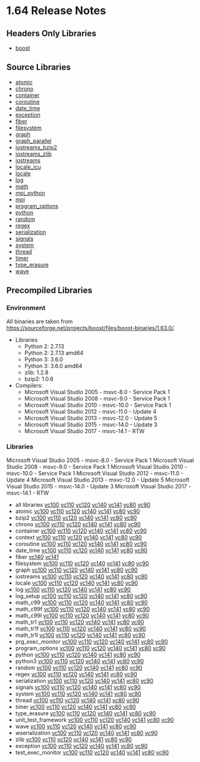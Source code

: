 # 1.64 Release Notes

## Headers Only Libraries

- [boost](http://nuget.org/packages/boost/1.64.0.0)

## Source Libraries

- [atomic](http://nuget.org/packages/boost_atomic-src/1.64.0.0)
- [chrono](http://nuget.org/packages/boost_chrono-src/1.64.0.0)
- [container](http://nuget.org/packages/boost_container-src/1.64.0.0)
- [coroutine](http://nuget.org/packages/boost_coroutine-src/1.64.0.0)
- [date_time](http://nuget.org/packages/boost_date_time-src/1.64.0.0)
- [exception](http://nuget.org/packages/boost_exception-src/1.64.0.0)
- [fiber](http://nuget.org/packages/boost_fiber-src/1.64.0.0)
- [filesystem](http://nuget.org/packages/boost_filesystem-src/1.64.0.0)
- [graph](http://nuget.org/packages/boost_graph-src/1.64.0.0)
- [graph_parallel](http://nuget.org/packages/boost_graph_parallel-src/1.64.0.0)
- [iostreams_bzip2](http://nuget.org/packages/boost_iostreams_bzip2-src/1.64.0.0)
- [iostreams_zlib](http://nuget.org/packages/boost_iostreams_zlib-src/1.64.0.0)
- [iostreams](http://nuget.org/packages/boost_iostreams-src/1.64.0.0)
- [locale_icu](http://nuget.org/packages/boost_locale_icu-src/1.64.0.0)
- [locale](http://nuget.org/packages/boost_locale-src/1.64.0.0)
- [log](http://nuget.org/packages/boost_log-src/1.64.0.0)
- [math](http://nuget.org/packages/boost_math-src/1.64.0.0)
- [mpi_python](http://nuget.org/packages/boost_mpi_python-src/1.64.0.0)
- [mpi](http://nuget.org/packages/boost_mpi-src/1.64.0.0)
- [program_options](http://nuget.org/packages/boost_program_options-src/1.64.0.0)
- [python](http://nuget.org/packages/boost_python-src/1.64.0.0)
- [random](http://nuget.org/packages/boost_random-src/1.64.0.0)
- [regex](http://nuget.org/packages/boost_regex-src/1.64.0.0)
- [serialization](http://nuget.org/packages/boost_serialization-src/1.64.0.0)
- [signals](http://nuget.org/packages/boost_signals-src/1.64.0.0)
- [system](http://nuget.org/packages/boost_system-src/1.64.0.0)
- [thread](http://nuget.org/packages/boost_thread-src/1.64.0.0)
- [timer](http://nuget.org/packages/boost_timer-src/1.64.0.0)
- [type_erasure](http://nuget.org/packages/boost_type_erasure-src/1.64.0.0)
- [wave](http://nuget.org/packages/boost_wave-src/1.64.0.0)

## Precompiled Libraries

### Environment

All binaries are taken from https://sourceforge.net/projects/boost/files/boost-binaries/1.63.0/.

- Libraries
    - Python 2: 2.7.13
    - Python 2: 2.7.13 amd64
    - Python 3: 3.6.0
    - Python 3: 3.6.0 amd64
    - zlib: 1.2.8
    - bzip2: 1.0.6
- Compilers:
    - Microsoft Visual Studio 2005 - msvc-8.0 - Service Pack 1
    - Microsoft Visual Studio 2008 - msvc-9.0 - Service Pack 1
    - Microsoft Visual Studio 2010 - msvc-10.0 - Service Pack 1
    - Microsoft Visual Studio 2012 - msvc-11.0 - Update 4
    - Microsoft Visual Studio 2013 - msvc-12.0 - Update 5
    - Microsoft Visual Studio 2015 - msvc-14.0 - Update 3
    - Microsoft Visual Studio 2017 - msvc-14.1 - RTW

### Libraries


Microsoft Visual Studio 2005 - msvc-8.0 - Service Pack 1
Microsoft Visual Studio 2008 - msvc-9.0 - Service Pack 1
Microsoft Visual Studio 2010 - msvc-10.0 - Service Pack 1
Microsoft Visual Studio 2012 - msvc-11.0 - Update 4
Microsoft Visual Studio 2013 - msvc-12.0 - Update 5
Microsoft Visual Studio 2015 - msvc-14.0 - Update 3
Microsoft Visual Studio 2017 - msvc-14.1 - RTW

- all libraries [vc100](http://nuget.org/packages/boost-vc100/1.64.0.0) [vc110](http://nuget.org/packages/boost-vc110/1.64.0.0) [vc120](http://nuget.org/packages/boost-vc120/1.64.0.0) [vc140](http://nuget.org/packages/boost-vc140/1.64.0.0) [vc141](http://nuget.org/packages/boost-vc141/1.64.0.0) [vc80](http://nuget.org/packages/boost-vc80/1.64.0.0) [vc90](http://nuget.org/packages/boost-vc90/1.64.0.0)
- atomic [vc100](http://nuget.org/packages/boost_atomic-vc100/1.64.0.0) [vc110](http://nuget.org/packages/boost_atomic-vc110/1.64.0.0) [vc120](http://nuget.org/packages/boost_atomic-vc120/1.64.0.0) [vc140](http://nuget.org/packages/boost_atomic-vc140/1.64.0.0) [vc141](http://nuget.org/packages/boost_atomic-vc141/1.64.0.0) [vc80](http://nuget.org/packages/boost_atomic-vc80/1.64.0.0) [vc90](http://nuget.org/packages/boost_atomic-vc90/1.64.0.0)
- bzip2 [vc100](http://nuget.org/packages/boost_bzip2-vc100/1.64.0.0) [vc110](http://nuget.org/packages/boost_bzip2-vc110/1.64.0.0) [vc120](http://nuget.org/packages/boost_bzip2-vc120/1.64.0.0) [vc140](http://nuget.org/packages/boost_bzip2-vc140/1.64.0.0) [vc141](http://nuget.org/packages/boost_bzip2-vc141/1.64.0.0) [vc80](http://nuget.org/packages/boost_bzip2-vc80/1.64.0.0) [vc90](http://nuget.org/packages/boost_bzip2-vc90/1.64.0.0)
- chrono [vc100](http://nuget.org/packages/boost_chrono-vc100/1.64.0.0) [vc110](http://nuget.org/packages/boost_chrono-vc110/1.64.0.0) [vc120](http://nuget.org/packages/boost_chrono-vc120/1.64.0.0) [vc140](http://nuget.org/packages/boost_chrono-vc140/1.64.0.0) [vc141](http://nuget.org/packages/boost_chrono-vc141/1.64.0.0) [vc80](http://nuget.org/packages/boost_chrono-vc80/1.64.0.0) [vc90](http://nuget.org/packages/boost_chrono-vc90/1.64.0.0)
- container [vc100](http://nuget.org/packages/boost_container-vc100/1.64.0.0) [vc110](http://nuget.org/packages/boost_container-vc110/1.64.0.0) [vc120](http://nuget.org/packages/boost_container-vc120/1.64.0.0) [vc140](http://nuget.org/packages/boost_container-vc140/1.64.0.0) [vc141](http://nuget.org/packages/boost_container-vc141/1.64.0.0) [vc80](http://nuget.org/packages/boost_container-vc80/1.64.0.0) [vc90](http://nuget.org/packages/boost_container-vc90/1.64.0.0)
- context [vc100](http://nuget.org/packages/boost_context-vc100/1.64.0.0) [vc110](http://nuget.org/packages/boost_context-vc110/1.64.0.0) [vc120](http://nuget.org/packages/boost_context-vc120/1.64.0.0) [vc140](http://nuget.org/packages/boost_context-vc140/1.64.0.0) [vc141](http://nuget.org/packages/boost_context-vc141/1.64.0.0) [vc80](http://nuget.org/packages/boost_context-vc80/1.64.0.0) [vc90](http://nuget.org/packages/boost_context-vc90/1.64.0.0)
- coroutine [vc100](http://nuget.org/packages/boost_coroutine-vc100/1.64.0.0) [vc110](http://nuget.org/packages/boost_coroutine-vc110/1.64.0.0) [vc120](http://nuget.org/packages/boost_coroutine-vc120/1.64.0.0) [vc140](http://nuget.org/packages/boost_coroutine-vc140/1.64.0.0) [vc141](http://nuget.org/packages/boost_coroutine-vc141/1.64.0.0) [vc80](http://nuget.org/packages/boost_coroutine-vc80/1.64.0.0) [vc90](http://nuget.org/packages/boost_coroutine-vc90/1.64.0.0)
- date_time [vc100](http://nuget.org/packages/boost_date_time-vc100/1.64.0.0) [vc110](http://nuget.org/packages/boost_date_time-vc110/1.64.0.0) [vc120](http://nuget.org/packages/boost_date_time-vc120/1.64.0.0) [vc140](http://nuget.org/packages/boost_date_time-vc140/1.64.0.0) [vc141](http://nuget.org/packages/boost_date_time-vc141/1.64.0.0) [vc80](http://nuget.org/packages/boost_date_time-vc80/1.64.0.0) [vc90](http://nuget.org/packages/boost_date_time-vc90/1.64.0.0)
- fiber [vc140](http://nuget.org/packages/boost_fiber-vc140/1.64.0.0) [vc141](http://nuget.org/packages/boost_fiber-vc141/1.64.0.0)
- filesystem [vc100](http://nuget.org/packages/boost_filesystem-vc100/1.64.0.0) [vc110](http://nuget.org/packages/boost_filesystem-vc110/1.64.0.0) [vc120](http://nuget.org/packages/boost_filesystem-vc120/1.64.0.0) [vc140](http://nuget.org/packages/boost_filesystem-vc140/1.64.0.0) [vc141](http://nuget.org/packages/boost_filesystem-vc141/1.64.0.0) [vc80](http://nuget.org/packages/boost_filesystem-vc80/1.64.0.0) [vc90](http://nuget.org/packages/boost_filesystem-vc90/1.64.0.0)
- graph [vc100](http://nuget.org/packages/boost_graph-vc100/1.64.0.0) [vc110](http://nuget.org/packages/boost_graph-vc110/1.64.0.0) [vc120](http://nuget.org/packages/boost_graph-vc120/1.64.0.0) [vc140](http://nuget.org/packages/boost_graph-vc140/1.64.0.0) [vc141](http://nuget.org/packages/boost_graph-vc141/1.64.0.0) [vc80](http://nuget.org/packages/boost_graph-vc80/1.64.0.0) [vc90](http://nuget.org/packages/boost_graph-vc90/1.64.0.0)
- iostreams [vc100](http://nuget.org/packages/boost_iostreams-vc100/1.64.0.0) [vc110](http://nuget.org/packages/boost_iostreams-vc110/1.64.0.0) [vc120](http://nuget.org/packages/boost_iostreams-vc120/1.64.0.0) [vc140](http://nuget.org/packages/boost_iostreams-vc140/1.64.0.0) [vc141](http://nuget.org/packages/boost_iostreams-vc141/1.64.0.0) [vc80](http://nuget.org/packages/boost_iostreams-vc80/1.64.0.0) [vc90](http://nuget.org/packages/boost_iostreams-vc90/1.64.0.0)
- locale [vc100](http://nuget.org/packages/boost_locale-vc100/1.64.0.0) [vc110](http://nuget.org/packages/boost_locale-vc110/1.64.0.0) [vc120](http://nuget.org/packages/boost_locale-vc120/1.64.0.0) [vc140](http://nuget.org/packages/boost_locale-vc140/1.64.0.0) [vc141](http://nuget.org/packages/boost_locale-vc141/1.64.0.0) [vc80](http://nuget.org/packages/boost_locale-vc80/1.64.0.0) [vc90](http://nuget.org/packages/boost_locale-vc90/1.64.0.0)
- log [vc100](http://nuget.org/packages/boost_log-vc100/1.64.0.0) [vc110](http://nuget.org/packages/boost_log-vc110/1.64.0.0) [vc120](http://nuget.org/packages/boost_log-vc120/1.64.0.0) [vc140](http://nuget.org/packages/boost_log-vc140/1.64.0.0) [vc141](http://nuget.org/packages/boost_log-vc141/1.64.0.0) [vc80](http://nuget.org/packages/boost_log-vc80/1.64.0.0) [vc90](http://nuget.org/packages/boost_log-vc90/1.64.0.0)
- log_setup [vc100](http://nuget.org/packages/boost_log_setup-vc100/1.64.0.0) [vc110](http://nuget.org/packages/boost_log_setup-vc110/1.64.0.0) [vc120](http://nuget.org/packages/boost_log_setup-vc120/1.64.0.0) [vc140](http://nuget.org/packages/boost_log_setup-vc140/1.64.0.0) [vc141](http://nuget.org/packages/boost_log_setup-vc141/1.64.0.0) [vc80](http://nuget.org/packages/boost_log_setup-vc80/1.64.0.0) [vc90](http://nuget.org/packages/boost_log_setup-vc90/1.64.0.0)
- math_c99 [vc100](http://nuget.org/packages/boost_math_c99-vc100/1.64.0.0) [vc110](http://nuget.org/packages/boost_math_c99-vc110/1.64.0.0) [vc120](http://nuget.org/packages/boost_math_c99-vc120/1.64.0.0) [vc140](http://nuget.org/packages/boost_math_c99-vc140/1.64.0.0) [vc141](http://nuget.org/packages/boost_math_c99-vc141/1.64.0.0) [vc80](http://nuget.org/packages/boost_math_c99-vc80/1.64.0.0) [vc90](http://nuget.org/packages/boost_math_c99-vc90/1.64.0.0)
- math_c99f [vc100](http://nuget.org/packages/boost_math_c99f-vc100/1.64.0.0) [vc110](http://nuget.org/packages/boost_math_c99f-vc110/1.64.0.0) [vc120](http://nuget.org/packages/boost_math_c99f-vc120/1.64.0.0) [vc140](http://nuget.org/packages/boost_math_c99f-vc140/1.64.0.0) [vc141](http://nuget.org/packages/boost_math_c99f-vc141/1.64.0.0) [vc80](http://nuget.org/packages/boost_math_c99f-vc80/1.64.0.0) [vc90](http://nuget.org/packages/boost_math_c99f-vc90/1.64.0.0)
- math_c99l [vc100](http://nuget.org/packages/boost_math_c99l-vc100/1.64.0.0) [vc110](http://nuget.org/packages/boost_math_c99l-vc110/1.64.0.0) [vc120](http://nuget.org/packages/boost_math_c99l-vc120/1.64.0.0) [vc140](http://nuget.org/packages/boost_math_c99l-vc140/1.64.0.0) [vc141](http://nuget.org/packages/boost_math_c99l-vc141/1.64.0.0) [vc80](http://nuget.org/packages/boost_math_c99l-vc80/1.64.0.0) [vc90](http://nuget.org/packages/boost_math_c99l-vc90/1.64.0.0)
- math_tr1 [vc100](http://nuget.org/packages/boost_math_tr1-vc100/1.64.0.0) [vc110](http://nuget.org/packages/boost_math_tr1-vc110/1.64.0.0) [vc120](http://nuget.org/packages/boost_math_tr1-vc120/1.64.0.0) [vc140](http://nuget.org/packages/boost_math_tr1-vc140/1.64.0.0) [vc141](http://nuget.org/packages/boost_math_tr1-vc141/1.64.0.0) [vc80](http://nuget.org/packages/boost_math_tr1-vc80/1.64.0.0) [vc90](http://nuget.org/packages/boost_math_tr1-vc90/1.64.0.0)
- math_tr1f [vc100](http://nuget.org/packages/boost_math_tr1f-vc100/1.64.0.0) [vc110](http://nuget.org/packages/boost_math_tr1f-vc110/1.64.0.0) [vc120](http://nuget.org/packages/boost_math_tr1f-vc120/1.64.0.0) [vc140](http://nuget.org/packages/boost_math_tr1f-vc140/1.64.0.0) [vc141](http://nuget.org/packages/boost_math_tr1f-vc141/1.64.0.0) [vc80](http://nuget.org/packages/boost_math_tr1f-vc80/1.64.0.0) [vc90](http://nuget.org/packages/boost_math_tr1f-vc90/1.64.0.0)
- math_tr1l [vc100](http://nuget.org/packages/boost_math_tr1l-vc100/1.64.0.0) [vc110](http://nuget.org/packages/boost_math_tr1l-vc110/1.64.0.0) [vc120](http://nuget.org/packages/boost_math_tr1l-vc120/1.64.0.0) [vc140](http://nuget.org/packages/boost_math_tr1l-vc140/1.64.0.0) [vc141](http://nuget.org/packages/boost_math_tr1l-vc141/1.64.0.0) [vc80](http://nuget.org/packages/boost_math_tr1l-vc80/1.64.0.0) [vc90](http://nuget.org/packages/boost_math_tr1l-vc90/1.64.0.0)
- prg_exec_monitor [vc100](http://nuget.org/packages/boost_prg_exec_monitor-vc100/1.64.0.0) [vc110](http://nuget.org/packages/boost_prg_exec_monitor-vc110/1.64.0.0) [vc120](http://nuget.org/packages/boost_prg_exec_monitor-vc120/1.64.0.0) [vc140](http://nuget.org/packages/boost_prg_exec_monitor-vc140/1.64.0.0) [vc141](http://nuget.org/packages/boost_prg_exec_monitor-vc141/1.64.0.0) [vc80](http://nuget.org/packages/boost_prg_exec_monitor-vc80/1.64.0.0) [vc90](http://nuget.org/packages/boost_prg_exec_monitor-vc90/1.64.0.0)
- program_options [vc100](http://nuget.org/packages/boost_program_options-vc100/1.64.0.0) [vc110](http://nuget.org/packages/boost_program_options-vc110/1.64.0.0) [vc120](http://nuget.org/packages/boost_program_options-vc120/1.64.0.0) [vc140](http://nuget.org/packages/boost_program_options-vc140/1.64.0.0) [vc141](http://nuget.org/packages/boost_program_options-vc141/1.64.0.0) [vc80](http://nuget.org/packages/boost_program_options-vc80/1.64.0.0) [vc90](http://nuget.org/packages/boost_program_options-vc90/1.64.0.0)
- python [vc100](http://nuget.org/packages/boost_python-vc100/1.64.0.0) [vc110](http://nuget.org/packages/boost_python-vc110/1.64.0.0) [vc120](http://nuget.org/packages/boost_python-vc120/1.64.0.0) [vc140](http://nuget.org/packages/boost_python-vc140/1.64.0.0) [vc141](http://nuget.org/packages/boost_python-vc141/1.64.0.0) [vc80](http://nuget.org/packages/boost_python-vc80/1.64.0.0) [vc90](http://nuget.org/packages/boost_python-vc90/1.64.0.0)
- python3 [vc100](http://nuget.org/packages/boost_python3-vc100/1.64.0.0) [vc110](http://nuget.org/packages/boost_python3-vc110/1.64.0.0) [vc120](http://nuget.org/packages/boost_python3-vc120/1.64.0.0) [vc140](http://nuget.org/packages/boost_python3-vc140/1.64.0.0) [vc141](http://nuget.org/packages/boost_python3-vc141/1.64.0.0) [vc80](http://nuget.org/packages/boost_python3-vc80/1.64.0.0) [vc90](http://nuget.org/packages/boost_python3-vc90/1.64.0.0)
- random [vc100](http://nuget.org/packages/boost_random-vc100/1.64.0.0) [vc110](http://nuget.org/packages/boost_random-vc110/1.64.0.0) [vc120](http://nuget.org/packages/boost_random-vc120/1.64.0.0) [vc140](http://nuget.org/packages/boost_random-vc140/1.64.0.0) [vc141](http://nuget.org/packages/boost_random-vc141/1.64.0.0) [vc80](http://nuget.org/packages/boost_random-vc80/1.64.0.0) [vc90](http://nuget.org/packages/boost_random-vc90/1.64.0.0)
- regex [vc100](http://nuget.org/packages/boost_regex-vc100/1.64.0.0) [vc110](http://nuget.org/packages/boost_regex-vc110/1.64.0.0) [vc120](http://nuget.org/packages/boost_regex-vc120/1.64.0.0) [vc140](http://nuget.org/packages/boost_regex-vc140/1.64.0.0) [vc141](http://nuget.org/packages/boost_regex-vc141/1.64.0.0) [vc80](http://nuget.org/packages/boost_regex-vc80/1.64.0.0) [vc90](http://nuget.org/packages/boost_regex-vc90/1.64.0.0)
- serialization [vc100](http://nuget.org/packages/boost_serialization-vc100/1.64.0.0) [vc110](http://nuget.org/packages/boost_serialization-vc110/1.64.0.0) [vc120](http://nuget.org/packages/boost_serialization-vc120/1.64.0.0) [vc140](http://nuget.org/packages/boost_serialization-vc140/1.64.0.0) [vc141](http://nuget.org/packages/boost_serialization-vc141/1.64.0.0) [vc80](http://nuget.org/packages/boost_serialization-vc80/1.64.0.0) [vc90](http://nuget.org/packages/boost_serialization-vc90/1.64.0.0)
- signals [vc100](http://nuget.org/packages/boost_signals-vc100/1.64.0.0) [vc110](http://nuget.org/packages/boost_signals-vc110/1.64.0.0) [vc120](http://nuget.org/packages/boost_signals-vc120/1.64.0.0) [vc140](http://nuget.org/packages/boost_signals-vc140/1.64.0.0) [vc141](http://nuget.org/packages/boost_signals-vc141/1.64.0.0) [vc80](http://nuget.org/packages/boost_signals-vc80/1.64.0.0) [vc90](http://nuget.org/packages/boost_signals-vc90/1.64.0.0)
- system [vc100](http://nuget.org/packages/boost_system-vc100/1.64.0.0) [vc110](http://nuget.org/packages/boost_system-vc110/1.64.0.0) [vc120](http://nuget.org/packages/boost_system-vc120/1.64.0.0) [vc140](http://nuget.org/packages/boost_system-vc140/1.64.0.0) [vc141](http://nuget.org/packages/boost_system-vc141/1.64.0.0) [vc80](http://nuget.org/packages/boost_system-vc80/1.64.0.0) [vc90](http://nuget.org/packages/boost_system-vc90/1.64.0.0)
- thread [vc100](http://nuget.org/packages/boost_thread-vc100/1.64.0.0) [vc110](http://nuget.org/packages/boost_thread-vc110/1.64.0.0) [vc120](http://nuget.org/packages/boost_thread-vc120/1.64.0.0) [vc140](http://nuget.org/packages/boost_thread-vc140/1.64.0.0) [vc141](http://nuget.org/packages/boost_thread-vc141/1.64.0.0) [vc80](http://nuget.org/packages/boost_thread-vc80/1.64.0.0) [vc90](http://nuget.org/packages/boost_thread-vc90/1.64.0.0)
- timer [vc100](http://nuget.org/packages/boost_timer-vc100/1.64.0.0) [vc110](http://nuget.org/packages/boost_timer-vc110/1.64.0.0) [vc120](http://nuget.org/packages/boost_timer-vc120/1.64.0.0) [vc140](http://nuget.org/packages/boost_timer-vc140/1.64.0.0) [vc141](http://nuget.org/packages/boost_timer-vc141/1.64.0.0) [vc80](http://nuget.org/packages/boost_timer-vc80/1.64.0.0) [vc90](http://nuget.org/packages/boost_timer-vc90/1.64.0.0)
- type_erasure [vc100](http://nuget.org/packages/boost_type_erasure-vc100/1.64.0.0) [vc110](http://nuget.org/packages/boost_type_erasure-vc110/1.64.0.0) [vc120](http://nuget.org/packages/boost_type_erasure-vc120/1.64.0.0) [vc140](http://nuget.org/packages/boost_type_erasure-vc140/1.64.0.0) [vc141](http://nuget.org/packages/boost_type_erasure-vc141/1.64.0.0) [vc80](http://nuget.org/packages/boost_type_erasure-vc80/1.64.0.0) [vc90](http://nuget.org/packages/boost_type_erasure-vc90/1.64.0.0)
- unit_test_framework [vc100](http://nuget.org/packages/boost_unit_test_framework-vc100/1.64.0.0) [vc110](http://nuget.org/packages/boost_unit_test_framework-vc110/1.64.0.0) [vc120](http://nuget.org/packages/boost_unit_test_framework-vc120/1.64.0.0) [vc140](http://nuget.org/packages/boost_unit_test_framework-vc140/1.64.0.0) [vc141](http://nuget.org/packages/boost_unit_test_framework-vc141/1.64.0.0) [vc80](http://nuget.org/packages/boost_unit_test_framework-vc80/1.64.0.0) [vc90](http://nuget.org/packages/boost_unit_test_framework-vc90/1.64.0.0)
- wave [vc100](http://nuget.org/packages/boost_wave-vc100/1.64.0.0) [vc110](http://nuget.org/packages/boost_wave-vc110/1.64.0.0) [vc120](http://nuget.org/packages/boost_wave-vc120/1.64.0.0) [vc140](http://nuget.org/packages/boost_wave-vc140/1.64.0.0) [vc141](http://nuget.org/packages/boost_wave-vc141/1.64.0.0) [vc80](http://nuget.org/packages/boost_wave-vc80/1.64.0.0) [vc90](http://nuget.org/packages/boost_wave-vc90/1.64.0.0)
- wserialization [vc100](http://nuget.org/packages/boost_wserialization-vc100/1.64.0.0) [vc110](http://nuget.org/packages/boost_wserialization-vc110/1.64.0.0) [vc120](http://nuget.org/packages/boost_wserialization-vc120/1.64.0.0) [vc140](http://nuget.org/packages/boost_wserialization-vc140/1.64.0.0) [vc141](http://nuget.org/packages/boost_wserialization-vc141/1.64.0.0) [vc80](http://nuget.org/packages/boost_wserialization-vc80/1.64.0.0) [vc90](http://nuget.org/packages/boost_wserialization-vc90/1.64.0.0)
- zlib [vc100](http://nuget.org/packages/boost_zlib-vc100/1.64.0.0) [vc110](http://nuget.org/packages/boost_zlib-vc110/1.64.0.0) [vc120](http://nuget.org/packages/boost_zlib-vc120/1.64.0.0) [vc140](http://nuget.org/packages/boost_zlib-vc140/1.64.0.0) [vc141](http://nuget.org/packages/boost_zlib-vc141/1.64.0.0) [vc80](http://nuget.org/packages/boost_zlib-vc80/1.64.0.0) [vc90](http://nuget.org/packages/boost_zlib-vc90/1.64.0.0)
- exception [vc100](http://nuget.org/packages/boost_exception-vc100/1.64.0.0) [vc110](http://nuget.org/packages/boost_exception-vc110/1.64.0.0) [vc120](http://nuget.org/packages/boost_exception-vc120/1.64.0.0) [vc140](http://nuget.org/packages/boost_exception-vc140/1.64.0.0) [vc141](http://nuget.org/packages/boost_exception-vc141/1.64.0.0) [vc80](http://nuget.org/packages/boost_exception-vc80/1.64.0.0) [vc90](http://nuget.org/packages/boost_exception-vc90/1.64.0.0)
- test_exec_monitor [vc100](http://nuget.org/packages/boost_test_exec_monitor-vc100/1.64.0.0) [vc110](http://nuget.org/packages/boost_test_exec_monitor-vc110/1.64.0.0) [vc120](http://nuget.org/packages/boost_test_exec_monitor-vc120/1.64.0.0) [vc140](http://nuget.org/packages/boost_test_exec_monitor-vc140/1.64.0.0) [vc141](http://nuget.org/packages/boost_test_exec_monitor-vc141/1.64.0.0) [vc80](http://nuget.org/packages/boost_test_exec_monitor-vc80/1.64.0.0) [vc90](http://nuget.org/packages/boost_test_exec_monitor-vc90/1.64.0.0)
